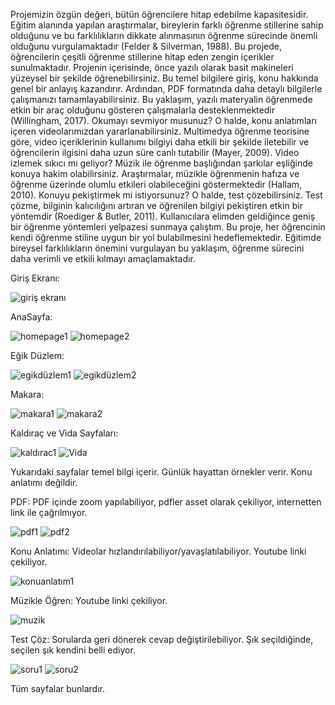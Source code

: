 Projemizin özgün değeri, bütün öğrencilere hitap edebilme kapasitesidir. Eğitim alanında yapılan araştırmalar, bireylerin farklı öğrenme stillerine sahip olduğunu ve bu farklılıkların dikkate alınmasının öğrenme sürecinde önemli olduğunu vurgulamaktadır (Felder & Silverman, 1988). Bu projede, öğrencilerin çeşitli öğrenme stillerine hitap eden zengin içerikler sunulmaktadır.
Projenin içerisinde, önce yazılı olarak basit makineleri yüzeysel bir şekilde öğrenebilirsiniz. Bu temel bilgilere giriş, konu hakkında genel bir anlayış kazandırır. Ardından, PDF formatında daha detaylı bilgilerle çalışmanızı tamamlayabilirsiniz. Bu yaklaşım, yazılı materyalin öğrenmede etkin bir araç olduğunu gösteren çalışmalarla desteklenmektedir (Willingham, 2017).
Okumayı sevmiyor musunuz? O halde, konu anlatımları içeren videolarımızdan yararlanabilirsiniz. Multimedya öğrenme teorisine göre, video içeriklerinin kullanımı bilgiyi daha etkili bir şekilde iletebilir ve öğrencilerin ilgisini daha uzun süre canlı tutabilir (Mayer, 2009).
Video izlemek sıkıcı mı geliyor? Müzik ile öğrenme başlığından şarkılar eşliğinde konuya hakim olabilirsiniz. Araştırmalar, müzikle öğrenmenin hafıza ve öğrenme üzerinde olumlu etkileri olabileceğini göstermektedir (Hallam, 2010).
Konuyu pekiştirmek mi istiyorsunuz? O halde, test çözebilirsiniz. Test çözme, bilginin kalıcılığını artıran ve öğrenilen bilgiyi pekiştiren etkin bir yöntemdir (Roediger & Butler, 2011).
Kullanıcılara elimden geldiğince geniş bir öğrenme yöntemleri yelpazesi sunmaya çalıştım. Bu proje, her öğrencinin kendi öğrenme stiline uygun bir yol bulabilmesini hedeflemektedir. Eğitimde bireysel farklılıkların önemini vurgulayan bu yaklaşım, öğrenme sürecini daha verimli ve etkili kılmayı amaçlamaktadır.

Giriş Ekranı:

![giriş ekranı](https://github.com/sudekpln/-E-Learning-App/assets/63590581/1df4a4ab-0415-4384-87da-a5ea0c4a2ec5)

AnaSayfa:

![homepage1](https://github.com/sudekpln/-E-Learning-App/assets/63590581/dd07dc81-09a1-4510-a946-da7e217cb7b2)
![homepage2](https://github.com/sudekpln/-E-Learning-App/assets/63590581/d3cacceb-0ef1-40d4-963c-f8dfac9ce297)

Eğik Düzlem:

![egikdüzlem1](https://github.com/sudekpln/-E-Learning-App/assets/63590581/c492dded-f7c6-478d-82b8-f1dbab4c8f86)
![egikdüzlem2](https://github.com/sudekpln/-E-Learning-App/assets/63590581/d92e5129-452d-46b2-85f9-e94135bfaad3)

Makara:

![makara1](https://github.com/sudekpln/-E-Learning-App/assets/63590581/7f165096-1e43-46fa-a533-a6419c424ab7)
![makara2](https://github.com/sudekpln/-E-Learning-App/assets/63590581/9abc9549-aff0-4e6a-a86f-ad97f9447971)

Kaldıraç ve Vida Sayfaları:

![kaldırac1](https://github.com/sudekpln/-E-Learning-App/assets/63590581/c44b57f3-e1c6-4525-ba38-d39f1778e119)
![Vida](https://github.com/sudekpln/-E-Learning-App/assets/63590581/63203362-3292-4685-ac9b-a1db1ea38c07)

Yukarıdaki sayfalar temel bilgi içerir. Günlük hayattan örnekler verir. Konu anlatımı değildir.

PDF: PDF içinde zoom yapılabiliyor, pdfler asset olarak çekiliyor, internetten link ile çağrılmıyor.

![pdf1](https://github.com/sudekpln/-E-Learning-App/assets/63590581/71354795-8b24-4aac-9a81-e7cf05c05b58)
![pdf2](https://github.com/sudekpln/-E-Learning-App/assets/63590581/55f4b8e8-3ede-4b5e-ae48-32099a8714f0)

Konu Anlatımı: Videolar hızlandırılabiliyor/yavaşlatılabiliyor. Youtube linki çekiliyor.

![konuanlatım1](https://github.com/sudekpln/-E-Learning-App/assets/63590581/d9b617cc-1805-4eeb-9fa7-c15a1b3e7a10)

Müzikle Öğren: Youtube linki çekiliyor.

![muzik](https://github.com/sudekpln/-E-Learning-App/assets/63590581/466a87d3-d361-4707-95fa-cdecbbb1a6b3)

Test Çöz: Sorularda geri dönerek cevap değiştirilebiliyor. Şık seçildiğinde, seçilen şık kendini belli ediyor.

![soru1](https://github.com/sudekpln/-E-Learning-App/assets/63590581/976e0c91-11c9-464f-9396-5c407f923f87)
![soru2](https://github.com/sudekpln/-E-Learning-App/assets/63590581/525542da-34c0-4014-a85e-214bd1b8a7a8)

Tüm sayfalar bunlardır.

